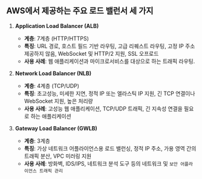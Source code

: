 ## AWS에서 제공하는 주요 로드 밸런서 세 가지

1. **Application Load Balancer (ALB)**
   - **계층**: 7계층 (HTTP/HTTPS)
   - **특징**: URL 경로, 호스트 필드 기반 라우팅, 고급 리퀘스트 라우팅, 고정 IP 주소 제공하지 않음, WebSocket 및 HTTP/2 지원, SSL 오프로드
   - **사용 사례**: 웹 애플리케이션과 마이크로서비스를 대상으로 하는 트래픽 라우팅.

2. **Network Load Balancer (NLB)**
   - **계층**: 4계층 (TCP/UDP)
   - **특징**: 초고성능, 미세한 지연, 정적 IP 또는 엘라스틱 IP 지원, 긴 TCP 연결이나 WebSocket 지원, 높은 처리량
   - **사용 사례**: 고성능 웹 애플리케이션, TCP/UDP 트래픽, 긴 지속성 연결을 필요로 하는 애플리케이션

3. **Gateway Load Balancer (GWLB)**
   - **계층**: 3계층
   - **특징**: 가상 네트워크 어플라이언스용 로드 밸런싱, 정적 IP 주소, 가용 영역 간의 트래픽 분산, VPC 미러링 지원
   - **사용 사례**: 방화벽, IDS/IPS, 네트워크 분석 도구 등의 네트워크 및 `보안 어플라이언스 트래픽 관리`

